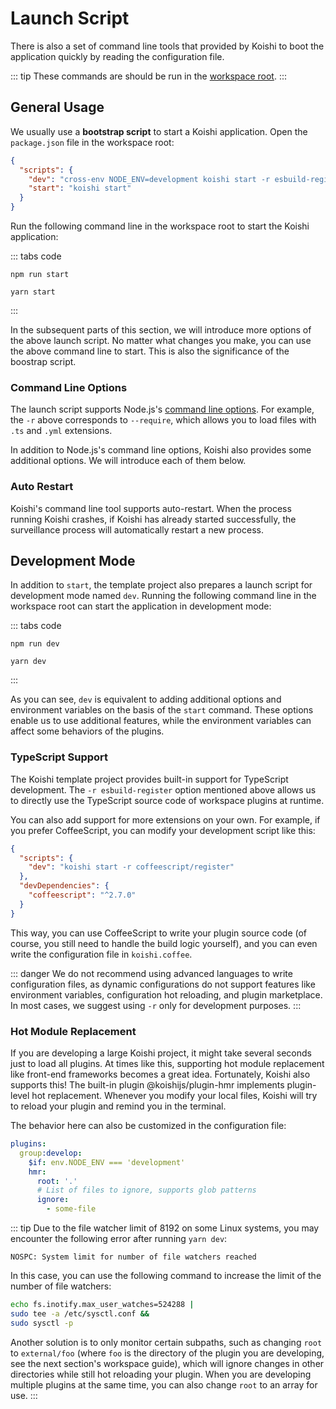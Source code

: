 # Launch Script

There is also a set of command line tools that provided by Koishi to boot the application quickly by reading the configuration file.

::: tip
These commands are should be run in the [workspace root](./config.md#应用目录).
:::

## General Usage

We usually use a **bootstrap script** to start a Koishi application. Open the `package.json` file in the workspace root:

```json title=package.json
{
  "scripts": {
    "dev": "cross-env NODE_ENV=development koishi start -r esbuild-register -r yml-register",
    "start": "koishi start"
  }
}
```

Run the following command line in the workspace root to start the Koishi application:

::: tabs code
```npm
npm run start
```
```yarn
yarn start
```
:::

In the subsequent parts of this section, we will introduce more options of the above launch script. No matter what changes you make, you can use the above command line to start. This is also the significance of the boostrap script.

### Command Line Options

The launch script supports Node.js's [command line options](https://nodejs.org/api/cli.html). For example, the `-r` above corresponds to `--require`, which allows you to load files with `.ts` and `.yml` extensions.

In addition to Node.js's command line options, Koishi also provides some additional options. We will introduce each of them below.

### Auto Restart

Koishi's command line tool supports auto-restart. When the process running Koishi crashes, if Koishi has already started successfully, the surveillance process will automatically restart a new process.

## Development Mode

In addition to `start`, the template project also prepares a launch script for development mode named `dev`. Running the following command line in the workspace root can start the application in development mode:

::: tabs code
```npm
npm run dev
```
```yarn
yarn dev
```
:::

As you can see, `dev` is equivalent to adding additional options and environment variables on the basis of the `start` command. These options enable us to use additional features, while the environment variables can affect some behaviors of the plugins.

### TypeScript Support

The Koishi template project provides built-in support for TypeScript development. The `-r esbuild-register` option mentioned above allows us to directly use the TypeScript source code of workspace plugins at runtime.

You can also add support for more extensions on your own. For example, if you prefer CoffeeScript, you can modify your development script like this:

```json title=package.json
{
  "scripts": {
    "dev": "koishi start -r coffeescript/register"
  },
  "devDependencies": {
    "coffeescript": "^2.7.0"
  }
}
```

This way, you can use CoffeeScript to write your plugin source code (of course, you still need to handle the build logic yourself), and you can even write the configuration file in `koishi.coffee`.

::: danger
We do not recommend using advanced languages to write configuration files, as dynamic configurations do not support features like environment variables, configuration hot reloading, and plugin marketplace. In most cases, we suggest using `-r` only for development purposes.
:::

### Hot Module Replacement

If you are developing a large Koishi project, it might take several seconds just to load all plugins. At times like this, supporting hot module replacement like front-end frameworks becomes a great idea. Fortunately, Koishi also supports this! The built-in plugin @koishijs/plugin-hmr implements plugin-level hot replacement. Whenever you modify your local files, Koishi will try to reload your plugin and remind you in the terminal.

The behavior here can also be customized in the configuration file:

```yaml title=koishi.yml
plugins:
  group:develop:
    $if: env.NODE_ENV === 'development'
    hmr:
      root: '.'
      # List of files to ignore, supports glob patterns
      ignore:
        - some-file
```

::: tip
Due to the file watcher limit of 8192 on some Linux systems, you may encounter the following error after running `yarn dev`:

```text
NOSPC: System limit for number of file watchers reached
```

In this case, you can use the following command to increase the limit of the number of file watchers:

```sh
echo fs.inotify.max_user_watches=524288 |
sudo tee -a /etc/sysctl.conf &&
sudo sysctl -p
```

Another solution is to only monitor certain subpaths, such as changing `root` to `external/foo` (where `foo` is the directory of the plugin you are developing, see the next section's workspace guide), which will ignore changes in other directories while still hot reloading your plugin. When you are developing multiple plugins at the same time, you can also change `root` to an array for use.
:::
